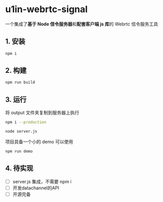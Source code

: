 # u1in-webrtc-signal

一个集成了**基于 Node 信令服务器**和**配套客户端 js 库**的 Webrtc 信令服务工具

## 1. 安装

```bash
npm i
```

## 2. 构建

```bash
npm run build
```

## 3. 运行

将 output 文件夹复制到服务器上执行

```bash
npm i --production

node server.js
```

项目具备一个小的 demo 可以使用

```bash
npm run demo
```
## 4. 待实现

- [ ] server.js 集成，不需要 npm i
- [ ] 开发datachannel的API
- [ ] 开源完备
